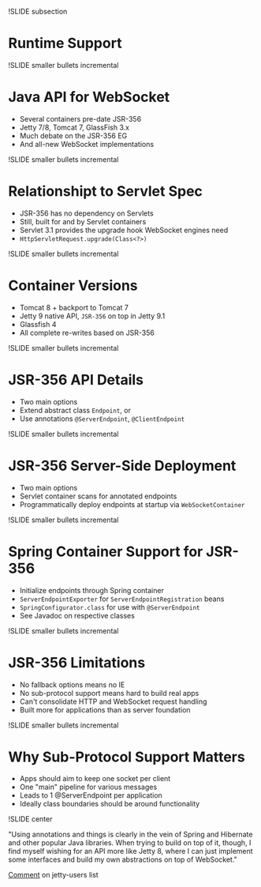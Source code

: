 !SLIDE subsection
# Runtime Support

!SLIDE smaller bullets incremental
# Java API for WebSocket

* Several containers pre-date JSR-356
* Jetty 7/8, Tomcat 7, GlassFish 3.x
* Much debate on the JSR-356 EG
* And all-new WebSocket implementations

!SLIDE smaller bullets incremental
# Relationshipt to Servlet Spec

* JSR-356 has no dependency on Servlets
* Still, built for and by Servlet containers
* Servlet 3.1 provides the upgrade hook WebSocket engines need
* `HttpServletRequest.upgrade(Class<?>)`

!SLIDE smaller bullets incremental
# Container Versions

* Tomcat 8 + backport to Tomcat 7
* Jetty 9 native API, `JSR-356` on top in Jetty 9.1
* Glassfish 4 
* All complete re-writes based on JSR-356

!SLIDE smaller bullets incremental
# JSR-356 API Details

* Two main options
* Extend abstract class `Endpoint`, or
* Use annotations `@ServerEndpoint`, `@ClientEndpoint`

!SLIDE smaller bullets incremental
# JSR-356 Server-Side Deployment

* Two main options
* Servlet container scans for annotated endpoints
* Programmatically deploy endpoints at startup via `WebSocketContainer`

!SLIDE smaller bullets incremental
# Spring Container Support for JSR-356

* Initialize endpoints through Spring container
* `ServerEndpointExporter` for `ServerEndpointRegistration` beans
* `SpringConfigurator.class` for use with `@ServerEndpoint`
* See Javadoc on respective classes

!SLIDE smaller bullets incremental
# JSR-356 Limitations

* No fallback options means no IE
* No sub-protocol support means hard to build real apps
* Can't consolidate HTTP and WebSocket request handling
* Built more for applications than as server foundation

!SLIDE smaller bullets incremental
# Why Sub-Protocol Support Matters

* Apps should aim to keep one socket per client
* One "main" pipeline for various messages
* Leads to 1 @ServerEndpoint per application
* Ideally class boundaries should be around functionality

!SLIDE center

"Using annotations and things is clearly in the vein of Spring and Hibernate and other popular Java libraries. When trying to build on top of it, though, I find myself wishing for an API more like Jetty 8, where I can just implement some interfaces and build my own abstractions on top of WebSocket."

[Comment](http://dev.eclipse.org/mhonarc/lists/jetty-users/msg03689.html) on jetty-users list









